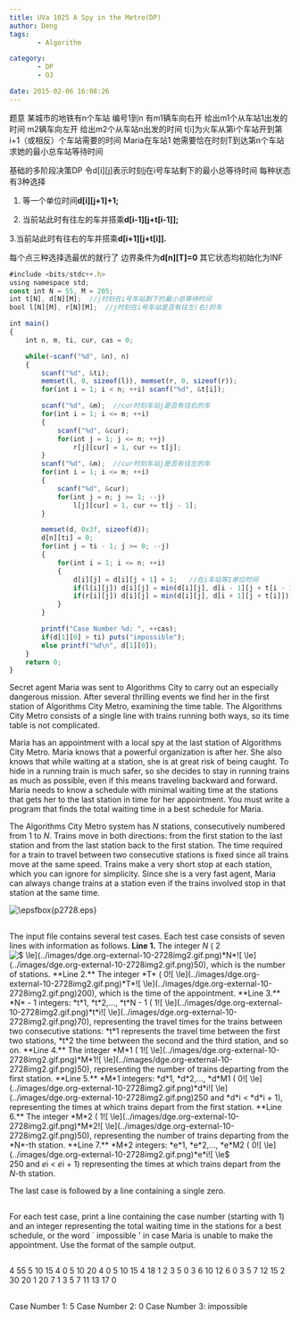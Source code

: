 ```yaml
---
title: UVa 1025 A Spy in the Metro(DP)
author: Deng
tags: 
       - Algorithm

category: 
       - DP
       - OJ

date: 2015-02-06 16:08:26
---
```

题意 某城市的地铁有n个车站 编号1到n 有m1辆车向右开 给出m1个从车站1出发的时间 m2辆车向左开 给出m2个从车站n出发的时间 t[i]为火车从第i个车站开到第i+1（或相反）个车站需要的时间 Maria在车站1 她需要恰在时刻T到达第n个车站 求她的最小总车站等待时间

基础的多阶段决策DP 令d[i][j]表示时刻j在i号车站剩下的最小总等待时间 每种状态有3种选择

1. 等一个单位时间**d[i][j+1]+1;**

2. 当前站此时有往左的车并搭乘**d[i-1][j+t[i-1]];**

3.当前站此时有往右的车并搭乘**d[i+1][j+t[i]].**

每个点三种选择选最优的就行了 边界条件为**d[n][T]=0** 其它状态均初始化为INF

```js 
#include <bits/stdc++.h>
using namespace std;
const int N = 55, M = 205;
int t[N], d[N][M];  //j时刻在i号车站剩下的最小总等待时间
bool l[N][M], r[N][M];  //j时刻在i号车站是否有往左(右)的车

int main()
{
    int n, m, ti, cur, cas = 0;

    while(~scanf("%d", &n), n)
    {
        scanf("%d", &ti);
        memset(l, 0, sizeof(l)), memset(r, 0, sizeof(r));
        for(int i = 1; i < n; ++i) scanf("%d", &t[i]);

        scanf("%d", &m);  //cur时刻车站j是否有往右的车
        for(int i = 1; i <= m; ++i)
        {
            scanf("%d", &cur);
            for(int j = 1; j <= n; ++j)
                r[j][cur] = 1, cur += t[j];
        }
        scanf("%d", &m);  //cur时刻车站j是否有往左的车
        for(int i = 1; i <= m; ++i)
        {
            scanf("%d", &cur);
            for(int j = n; j >= 1; --j)
                l[j][cur] = 1, cur += t[j - 1];
        }

        memset(d, 0x3f, sizeof(d));
        d[n][ti] = 0;
        for(int j = ti - 1; j >= 0; --j)
        {
            for(int i = 1; i <= n; ++i)
            {
                d[i][j] = d[i][j + 1] + 1;   //在i车站等1单位时间
                if(l[i][j]) d[i][j] = min(d[i][j], d[i - 1][j + t[i - 1]]);  //往左
                if(r[i][j]) d[i][j] = min(d[i][j], d[i + 1][j + t[i]]);  //往右
            }
        }

        printf("Case Number %d: ", ++cas);
        if(d[1][0] > ti) puts("impossible");
        else printf("%d\n", d[1][0]);
    }
    return 0;
}
```

Secret agent Maria was sent to Algorithms City to carry out an especially dangerous mission. After several thrilling events we find her in the first station of Algorithms City Metro, examining the time table. The Algorithms City Metro consists of a single line with trains running both ways, so its time table is not complicated.

Maria has an appointment with a local spy at the last station of Algorithms City Metro. Maria knows that a powerful organization is after her. She also knows that while waiting at a station, she is at great risk of being caught. To hide in a running train is much safer, so she decides to stay in running trains as much as possible, even if this means traveling backward and forward. Maria needs to know a schedule with minimal waiting time at the stations that gets her to the last station in time for her appointment. You must write a program that finds the total waiting time in a best schedule for Maria.

The Algorithms City Metro system has *N* stations, consecutively numbered from 1 to *N*. Trains move in both directions: from the first station to the last station and from the last station back to the first station. The time required for a train to travel between two consecutive stations is fixed since all trains move at the same speed. Trains make a very short stop at each station, which you can ignore for simplicity. Since she is a very fast agent, Maria can always change trains at a station even if the trains involved stop in that station at the same time.

![\epsfbox{p2728.eps}](../images/dge.org-external-10-p2728.gif.png)

##

The input file contains several test cases. Each test case consists of seven lines with information as follows. **Line 1.** The integer *N* ( 2![$ \le$](../images/dge.org-external-10-2728img2.gif.png)*N*![$ \le$](../images/dge.org-external-10-2728img2.gif.png)50), which is the number of stations. **Line 2.** The integer *T* ( 0![$ \le$](../images/dge.org-external-10-2728img2.gif.png)*T*![$ \le$](../images/dge.org-external-10-2728img2.gif.png)200), which is the time of the appointment. **Line 3.** *N* - 1 integers: *t*1, *t*2,..., *t*N - 1 ( 1![$ \le$](../images/dge.org-external-10-2728img2.gif.png)*t*i![$ \le$](../images/dge.org-external-10-2728img2.gif.png)70), representing the travel times for the trains between two consecutive stations: *t*1 represents the travel time between the first two stations, *t*2 the time between the second and the third station, and so on. **Line 4.** The integer *M*1 ( 1![$ \le$](../images/dge.org-external-10-2728img2.gif.png)*M*1![$ \le$](../images/dge.org-external-10-2728img2.gif.png)50), representing the number of trains departing from the first station. **Line 5.** *M*1 integers: *d*1, *d*2,..., *d*M1 ( 0![$ \le$](../images/dge.org-external-10-2728img2.gif.png)*d*i![$ \le$](../images/dge.org-external-10-2728img2.gif.png)250 and *d*i < *d*i + 1), representing the times at which trains depart from the first station. **Line 6.** The integer *M*2 ( 1![$ \le$](../images/dge.org-external-10-2728img2.gif.png)*M*2![$ \le$](../images/dge.org-external-10-2728img2.gif.png)50), representing the number of trains departing from the *N*-th station. **Line 7.** *M*2 integers: *e*1, *e*2,..., *e*M2 ( 0![$ \le$](../images/dge.org-external-10-2728img2.gif.png)*e*i![$ \le$](../images/dge.org-external-10-2728img2.gif.png)250 and *e*i < *e*i + 1) representing the times at which trains depart from the *N*-th station.

The last case is followed by a line containing a single zero.

##

For each test case, print a line containing the case number (starting with 1) and an integer representing the total waiting time in the stations for a best schedule, or the word ` impossible ' in case Maria is unable to make the appointment. Use the format of the sample output.

##

4 55 5 10 15 4 0 5 10 20 4 0 5 10 15 4 18 1 2 3 5 0 3 6 10 12 6 0 3 5 7 12 15 2 30 20 1 20 7 1 3 5 7 11 13 17 0

##

Case Number 1: 5 Case Number 2: 0 Case Number 3: impossible